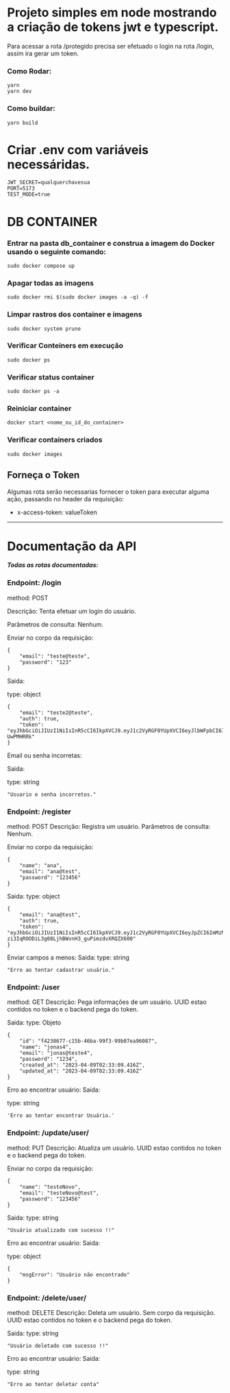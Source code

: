 # Projeto simples em node mostrando a criação de tokens jwt e typescript.

Para acessar a rota /protegido precisa ser efetuado o login na rota /login, assim ira gerar um token.

### Como Rodar:

    yarn
    yarn dev

### Como buildar:

    yarn build

# Criar .env com variáveis necessáridas.

    JWT_SECRET=qualquerchavesua
    PORT=5173
    TEST_MODE=true

# DB CONTAINER

### Entrar na pasta db_container e construa a imagem do Docker usando o seguinte comando:

    sudo docker compose up

### Apagar todas as imagens

    sudo docker rmi $(sudo docker images -a -q) -f

### Limpar rastros dos container e imagens

    sudo docker system prune

### Verificar Conteiners em execução

    sudo docker ps

### Verificar status container

    sudo docker ps -a

### Reiniciar container

    docker start <nome_ou_id_do_container>

### Verificar containers criados

    sudo docker images

## Forneça o Token

Algumas rota serão necessarias fornecer o token para executar alguma ação, passando no header da requisição:

- x-access-token: valueToken

---

# Documentação da API

**_Todas as rotas documentadas:_**

### Endpoint: /login

method: POST

Descrição: Tenta efetuar um login do usuário.

Parâmetros de consulta: Nenhum.

Enviar no corpo da requisição:

```
{
	"email": "teste@teste",
	"password": "123"
}
```

Saida:

type: object

```
{
	"email": "teste2@teste",
	"auth": true,
	"token": "eyJhbGciOiJIUzI1NiIsInR5cCI6IkpXVCJ9.eyJ1c2VyRGF0YUpXVCI6eyJlbWFpbCI6InRlc3RlMkB0ZXN0ZSIsInBhc3N3b3JkIjoiJDJiJDEwJEt1ZEpoZTM0VnFQcU5mT0JucTRxR09QNHBOVWhoWm1oY3YxRXhaZzJoSS4yZzZkSU5lYVVTIn0sImlhdCI6MTY4MDk5NTgxMiwiZXhwIjoxNjgwOTk3NjEyfQ.tpWBzbNbtKUeuk9o0seqfOIz3swG1_xW8m-UwPMHRRk"
}
```

Email ou senha incorretas:

Saida:

type: string

```
"Usuario e senha incorretos."
```

### Endpoint: /register

method: POST
Descrição: Registra um usuário.
Parâmetros de consulta: Nenhum.

Enviar no corpo da requisição:

```
{
	"name": "ana",
	"email": "ana@test",
	"password": "123456"
}
```

Saida:
type: object

```
{
	"email": "ana@test",
	"auth": true,
	"token": "eyJhbGciOiJIUzI1NiIsInR5cCI6IkpXVCJ9.eyJ1c2VyRGF0YUpXVCI6eyJpZCI6ImMzNWRkOGQ1LTMwZDQtNGI0NS04ODQ2LTQwODM4MWFiNmVmNCIsIm5hbWUiOiJhbmEiLCJlbWFpbCI6ImFuYUB0ZXN0In0sImlhdCI6MTY4MDk5ODk0NCwiZXhwIjoxNjgxMDAwNzQ0fQ.t-zi3IqROODiL3g08LjhBWvnH3_guPimzdvXRQZX600"
}
```

Enviar campos a menos:
Saida:
type: string

```
"Erro ao tentar cadastrar usuário."
```

### Endpoint: /user

method: GET
Descrição: Pega informações de um usuário.
UUID estao contidos no token e o backend pega do token.

Saida:
type: Objeto

```
{
	"id": "f4238677-c15b-46ba-99f3-99b07ea96087",
	"name": "jonas4",
	"email": "jonas@teste4",
	"password": "1234",
	"created_at": "2023-04-09T02:33:09.416Z",
	"updated_at": "2023-04-09T02:33:09.416Z"
}
```

Erro ao encontrar usuário:
Saida:

type: string

```
'Erro ao tentar encontrar Usuário.'
```

### Endpoint: /update/user/

method: PUT
Descrição: Atualiza um usuário.
UUID estao contidos no token e o backend pega do token.

Enviar no corpo da requisição:

```
{
	"name": "testeNovo",
	"email": "testeNovo@test",
	"password": "123456"
}
```

Saida:
type: string

```
"Usuário atualizado com sucesso !!"
```

Erro ao encontrar usuário:
Saida:

type: object

```
{
	"msgError": "Usuário não encontrado"
}
```

### Endpoint: /delete/user/

method: DELETE
Descrição: Deleta um usuário.
Sem corpo da requisição.
UUID estao contidos no token e o backend pega do token.

Saida:
type: string

```
"Usuário deletado com sucesso !!"
```

Erro ao encontrar usuário:
Saida:

type: string

```
"Erro ao tentar deletar conta"
```
